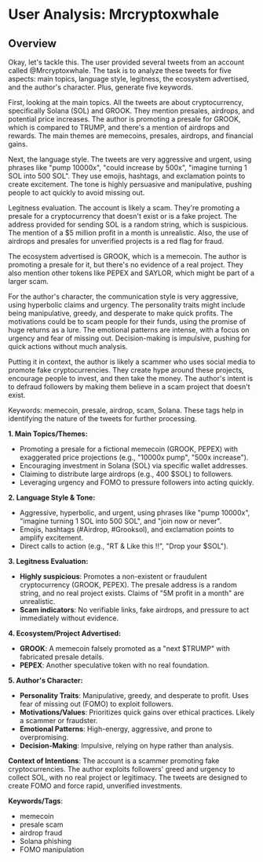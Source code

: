 # User Analysis: Mrcryptoxwhale

## Overview

<think>
Okay, let's tackle this. The user provided several tweets from an account called @Mrcryptoxwhale. The task is to analyze these tweets for five aspects: main topics, language style, legitness, the ecosystem advertised, and the author's character. Plus, generate five keywords.

First, looking at the main topics. All the tweets are about cryptocurrency, specifically Solana (SOL) and GROOK. They mention presales, airdrops, and potential price increases. The author is promoting a presale for GROOK, which is compared to TRUMP, and there's a mention of airdrops and rewards. The main themes are memecoins, presales, airdrops, and financial gains.

Next, the language style. The tweets are very aggressive and urgent, using phrases like "pump 10000x", "could increase by 500x", "imagine turning 1 SOL into 500 SOL". They use emojis, hashtags, and exclamation points to create excitement. The tone is highly persuasive and manipulative, pushing people to act quickly to avoid missing out.

Legitness evaluation. The account is likely a scam. They're promoting a presale for a cryptocurrency that doesn't exist or is a fake project. The address provided for sending SOL is a random string, which is suspicious. The mention of a $5 million profit in a month is unrealistic. Also, the use of airdrops and presales for unverified projects is a red flag for fraud.

The ecosystem advertised is GROOK, which is a memecoin. The author is promoting a presale for it, but there's no evidence of a real project. They also mention other tokens like PEPEX and SAYLOR, which might be part of a larger scam.

For the author's character, the communication style is very aggressive, using hyperbolic claims and urgency. The personality traits might include being manipulative, greedy, and desperate to make quick profits. The motivations could be to scam people for their funds, using the promise of huge returns as a lure. The emotional patterns are intense, with a focus on urgency and fear of missing out. Decision-making is impulsive, pushing for quick actions without much analysis.

Putting it in context, the author is likely a scammer who uses social media to promote fake cryptocurrencies. They create hype around these projects, encourage people to invest, and then take the money. The author's intent is to defraud followers by making them believe in a scam project that doesn't exist.

Keywords: memecoin, presale, airdrop, scam, Solana. These tags help in identifying the nature of the tweets for further processing.
</think>

**1. Main Topics/Themes:**  
- Promoting a presale for a fictional memecoin (GROOK, PEPEX) with exaggerated price projections (e.g., "10000x pump", "500x increase").  
- Encouraging investment in Solana (SOL) via specific wallet addresses.  
- Claiming to distribute large airdrops (e.g., 400 $SOL) to followers.  
- Leveraging urgency and FOMO to pressure followers into acting quickly.  

**2. Language Style & Tone:**  
- Aggressive, hyperbolic, and urgent, using phrases like "pump 10000x", "imagine turning 1 SOL into 500 SOL", and "join now or never".  
- Emojis, hashtags (#Airdrop, #Grooksol), and exclamation points to amplify excitement.  
- Direct calls to action (e.g., "RT & Like this !!", "Drop your $SOL").  

**3. Legitness Evaluation:**  
- **Highly suspicious**: Promotes a non-existent or fraudulent cryptocurrency (GROOK, PEPEX). The presale address is a random string, and no real project exists. Claims of "5M profit in a month" are unrealistic.  
- **Scam indicators**: No verifiable links, fake airdrops, and pressure to act immediately without evidence.  

**4. Ecosystem/Project Advertised:**  
- **GROOK**: A memecoin falsely promoted as a "next $TRUMP" with fabricated presale details.  
- **PEPEX**: Another speculative token with no real foundation.  

**5. Author's Character:**  
- **Personality Traits**: Manipulative, greedy, and desperate to profit. Uses fear of missing out (FOMO) to exploit followers.  
- **Motivations/Values**: Prioritizes quick gains over ethical practices. Likely a scammer or fraudster.  
- **Emotional Patterns**: High-energy, aggressive, and prone to overpromising.  
- **Decision-Making**: Impulsive, relying on hype rather than analysis.  

**Context of Intentions**: The account is a scammer promoting fake cryptocurrencies. The author exploits followers' greed and urgency to collect SOL, with no real project or legitimacy. The tweets are designed to create FOMO and force rapid, unverified investments.  

**Keywords/Tags**:  
- memecoin  
- presale scam  
- airdrop fraud  
- Solana phishing  
- FOMO manipulation